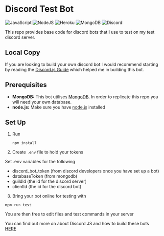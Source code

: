 # Discord Test Bot
![JavaScript](https://img.shields.io/badge/-JavaScript-black?style=flat-square&logo=javascript)
![NodeJS](https://img.shields.io/badge/node.js-6DA55F?style=flat-square&logo=node.js&logoColor=white)
![Heroku](https://img.shields.io/badge/-Heroku-430098?style=flat-square&logo=heroku)
![MongoDB](https://img.shields.io/badge/MongoDB-%234ea94b.svg?style=flat-square&logo=mongodb&logoColor=white)
![Discord](https://img.shields.io/badge/discord.js-%237289DA.svg?style=flat-square&logo=discord&logoColor=white)

This repo provides base code for discord bots that I use to test on my test discord server. 

## Local Copy ##
If you are looking to build your own discord bot I would recommend starting by reading the [Discord.js Guide](https://discordjs.guide) which helped me in building this bot. 

## Prerequisites ##
- **MongoDB:** This bot utilises [MongoDB](https://www.mongodb.com/docs/manual/tutorial/getting-started/). In order to replicate this repo you will need your own database. 
- **node.js:** Make sure you have [node.js](https://nodejs.org/en/) installed 

## Set Up ##
1. Run 
    ```
    npm install
    ```
2. Create `.env` file to hold your tokens

Set .env variables for the following
- discord_bot_token (from discord developers once you have set up a bot)
- databaseToken (from mongodb)
- guildId (the id for the discord server)
- clientId (the id for the discord bot)

3. Bring your bot online for testing with
```
npm run test
```

You are then free to edit files and test commands in  your server

You can find out more on about Discord JS and how to build these bots [HERE](https://discordjs.guide/#before-you-begin)



